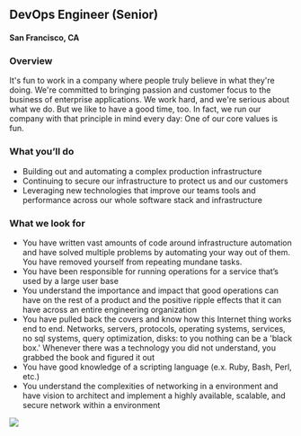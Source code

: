 ## DevOps Engineer (Senior)
#### San Francisco, CA

### Overview
It's fun to work in a company where people truly believe in what they're doing. We're committed to bringing passion and customer focus to the business of enterprise applications. We work hard, and we're serious about what we do. But we like to have a good time, too. In fact, we run our company with that principle in mind every day: One of our core values is fun.

### What you’ll do
+	Building out and automating a complex production infrastructure 
+	Continuing to secure our infrastructure to protect us and our customers
+	Leveraging new technologies that improve our teams tools and performance across our whole software stack and infrastructure


### What we look for
+	You have written vast amounts of code around infrastructure automation and have solved multiple problems by automating your way out of them. You have removed yourself from repeating mundane tasks.
+	You have been responsible for running operations for a service that’s used by a large user base
+	You understand the importance and impact that good operations can have on the rest of a product and the positive ripple effects that it can have across an entire engineering organization
+	You have pulled back the covers and know how this Internet thing works end to end. Networks, servers, protocols, operating systems, services, no sql systems, query optimization, disks: to you nothing can be a 'black box.' Whenever there was a technology you did not understand, you grabbed the book and figured it out
+	You have good knowledge of a scripting language (e.x. Ruby, Bash, Perl, etc.)
+	You understand the complexities of networking in a environment and have vision to architect and implement a highly available,  scalable, and secure network within a environment


[<img src='https://dabuttonfactory.com/button.png?t=Learn+More&f=Calibri-Bold&ts=24&tc=fff&hp=20&vp=8&c=5&bgt=unicolored&bgc=29aafe'>](https://letsrockit.co/jobs/v29ya2rheq-devops-engineer-senior-21c7f288-a855-467d-ba7d-72d04eb9d81c)
